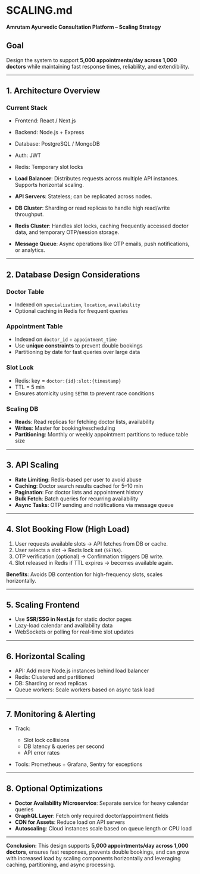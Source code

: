 # SCALING.md

**Amrutam Ayurvedic Consultation Platform – Scaling Strategy**

## Goal

Design the system to support **5,000 appointments/day across 1,000 doctors** while maintaining fast response times, reliability, and extendibility.

---

## 1. Architecture Overview

### Current Stack

* Frontend: React / Next.js
* Backend: Node.js + Express
* Database: PostgreSQL / MongoDB
* Auth: JWT
* Redis: Temporary slot locks


* **Load Balancer**: Distributes requests across multiple API instances. Supports horizontal scaling.
* **API Servers**: Stateless; can be replicated across nodes.
* **DB Cluster**: Sharding or read replicas to handle high read/write throughput.
* **Redis Cluster**: Handles slot locks, caching frequently accessed doctor data, and temporary OTP/session storage.
* **Message Queue**: Async operations like OTP emails, push notifications, or analytics.

---

## 2. Database Design Considerations

### Doctor Table

* Indexed on `specialization`, `location`, `availability`
* Optional caching in Redis for frequent queries

### Appointment Table

* Indexed on `doctor_id` + `appointment_time`
* Use **unique constraints** to prevent double bookings
* Partitioning by date for fast queries over large data

### Slot Lock

* Redis: key = `doctor:{id}:slot:{timestamp}`
* TTL = 5 min
* Ensures atomicity using `SETNX` to prevent race conditions

### Scaling DB

* **Reads**: Read replicas for fetching doctor lists, availability
* **Writes**: Master for booking/rescheduling
* **Partitioning**: Monthly or weekly appointment partitions to reduce table size

---

## 3. API Scaling

* **Rate Limiting**: Redis-based per user to avoid abuse
* **Caching**: Doctor search results cached for 5–10 min
* **Pagination**: For doctor lists and appointment history
* **Bulk Fetch**: Batch queries for recurring availability
* **Async Tasks**: OTP sending and notifications via message queue

---

## 4. Slot Booking Flow (High Load)

1. User requests available slots → API fetches from DB or cache.
2. User selects a slot → Redis lock set (`SETNX`).
3. OTP verification (optional) → Confirmation triggers DB write.
4. Slot released in Redis if TTL expires → becomes available again.

**Benefits**: Avoids DB contention for high-frequency slots, scales horizontally.

---

## 5. Scaling Frontend

* Use **SSR/SSG in Next.js** for static doctor pages
* Lazy-load calendar and availability data
* WebSockets or polling for real-time slot updates

---

## 6. Horizontal Scaling

* API: Add more Node.js instances behind load balancer
* Redis: Clustered and partitioned
* DB: Sharding or read replicas
* Queue workers: Scale workers based on async task load

---

## 7. Monitoring & Alerting

* Track:

  * Slot lock collisions
  * DB latency & queries per second
  * API error rates
* Tools: Prometheus + Grafana, Sentry for exceptions

---

## 8. Optional Optimizations

* **Doctor Availability Microservice**: Separate service for heavy calendar queries
* **GraphQL Layer**: Fetch only required doctor/appointment fields
* **CDN for Assets**: Reduce load on API servers
* **Autoscaling**: Cloud instances scale based on queue length or CPU load

---

**Conclusion:**
This design supports **5,000 appointments/day across 1,000 doctors**, ensures fast responses, prevents double bookings, and can grow with increased load by scaling components horizontally and leveraging caching, partitioning, and async processing.
